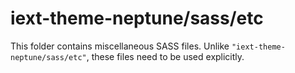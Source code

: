 # iext-theme-neptune/sass/etc

This folder contains miscellaneous SASS files. Unlike `"iext-theme-neptune/sass/etc"`, these files
need to be used explicitly.
